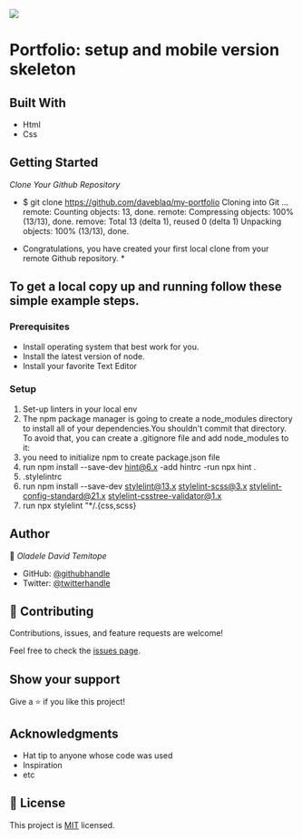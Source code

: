 ![](https://img.shields.io/badge/Microverse-blueviolet)

# Portfolio: setup and mobile version skeleton

## Built With

- Html
- Css

## Getting Started
*Clone Your Github Repository*

- $ git clone https://github.com/daveblaq/my-portfolio
Cloning into Git …
remote: Counting objects: 13, done.
remote: Compressing objects: 100% (13/13), done.
remove: Total 13 (delta 1), reused 0 (delta 1)
Unpacking objects: 100% (13/13), done.

* Congratulations, you have created your first local clone from your remote Github repository. *

## To get a local copy up and running follow these simple example steps.

### Prerequisites
- Install operating system that best work for you. 
- Install the latest version of node. 
- Install your favorite Text Editor
### Setup
1. Set-up linters in your local env
2. The npm package manager is going to create a node_modules directory to install all of your dependencies.You shouldn't commit that directory. To avoid that, you can create a .gitignore file and add node_modules to it:
3. you need to initialize npm to create package.json file
4. run npm install --save-dev hint@6.x -add hintrc -run npx hint .
5. .stylelintrc
6. run npm install --save-dev stylelint@13.x stylelint-scss@3.x stylelint-config-standard@21.x stylelint-csstree-validator@1.x
7. run npx stylelint "*/.{css,scss}
## Author

👤 *Oladele David Temitope*

- GitHub: [@githubhandle](https://github.com/daveblaq)
- Twitter: [@twitterhandle](https://twitter.com/davi_codes)

## 🤝 Contributing

Contributions, issues, and feature requests are welcome!

Feel free to check the [issues page](https://github.com/daveblaq/linter-tutorials/issues).

## Show your support

Give a ⭐ if you like this project!

## Acknowledgments

- Hat tip to anyone whose code was used
- Inspiration
- etc

## 📝 License

This project is [MIT](./MIT.md) licensed.